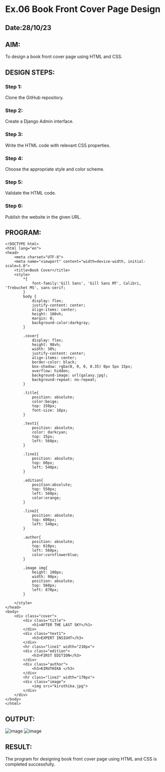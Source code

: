 # Ex.06 Book Front Cover Page Design
## Date:28/10/23

## AIM:
To design a book front cover page using HTML and CSS.

## DESIGN STEPS:

### Step 1:
Clone the GitHub repository.

### Step 2:
Create a Django Admin interface.

### Step 3:
Write the HTML code with relevant CSS properties.

### Step 4:
Choose the appropriate style and color scheme.

### Step 5:
Validate the HTML code.

### Step 6:
Publish the website in the given URL.

## PROGRAM:
```
<!DOCTYPE html>
<html lang="en">
<head>
    <meta charset="UTF-8">
    <meta name="viewport" content="width=device-width, initial-scale=1.0">
    <title>Book Cover</title>
    <style>
        *{
            font-family:'Gill Sans', 'Gill Sans MT', Calibri, 'Trebuchet MS', sans-serif;
        }
        body {
            display: flex;
            justify-content: center;
            align-items: center;
            height: 100vh; 
            margin: 0; 
            background-color:darkgray;
        }

        .cover{
            display: flex;
            height: 98vh;
            width: 30%;    
            justify-content: center;
            align-items: center;
            border-color: black;
            box-shadow: rgba(0, 0, 0, 0.35) 0px 5px 15px;
            overflow: hidden;
            background-image: url(galaxy.jpg);
            background-repeat: no-repeat;
        }
        
        .title{
            position: absolute;
            color:beige;
            top: 150px;
            font-size: 18px;
        }

        .text1{
            position: absolute;
            color: darkcyan;
            top: 15px;
            left: 560px;
        }

        .line1{
            position: absolute;
            top: 60px;
            left: 540px;
        }

        .edition{
            position:absolute;
            top: 550px;
            left: 560px;
            color:orange;
        }

        .line2{
            position: absolute;
            top: 600px;
            left: 540px;
        }

        .author{
            position: absolute;
            top: 610px;
            left: 560px;
            color:cornflowerblue;
        }

        .image img{
            height: 100px;
            width: 90px;
            position: absolute;
            top: 560px;
            left: 870px;
        }
                
    </style>
</head>
<body>
    <div class="cover">
        <div class="title">
            <h1>AFTER THE LAST SKY</h1>
        </div>
        <div class="text1">
            <h3>EXPERT INSIGHT</h3>
        </div>
        <hr class="line1" width="210px">
        <div class="edition">
            <h3>FIRST EDITION</h3>
        </div>
        <div class="author">
            <h3>KIRUTHIKA </h3>
        </div>
        <hr class="line2" width="170px">
        <div class="image">
            <img src="kiruthika.jpg">
        </div>
    </div>
</body>
</html>
```


## OUTPUT:
![image](https://github.com/skiruthika648/cover/assets/128348968/ba2362c4-5f0d-4d0e-bc90-0f263b411736)
![image](https://github.com/skiruthika648/cover/assets/128348968/1cae4b12-9eb8-440e-81a9-e8c5be91b0da)



## RESULT:
The program for designing book front cover page using HTML and CSS is completed successfully.

